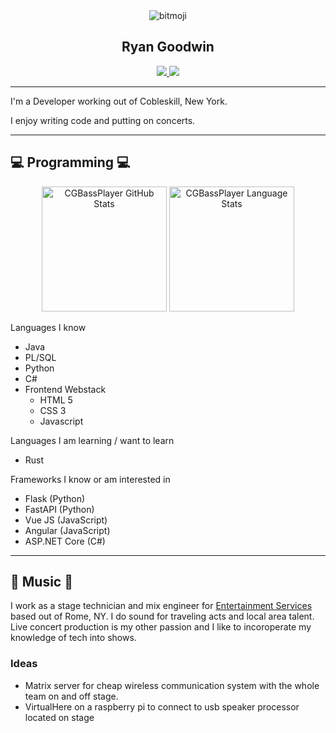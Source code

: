 <div id="header" align="center">
    <img src="https://cdn.discordapp.com/avatars/409140959100796939/aa4e38241fe75501061c8fdd02b009bf.webp" alt="bitmoji"/>
    <br>
    <h2>Ryan Goodwin</h2>
</div>
<div id="badges" align="center">
    <a href="#">
        <img src="https://img.shields.io/twitter/follow/Ryan_Goodwin_?label=Twitter&style=plastic&color=blue"/>
    </a>
    <a href="https://www.linkedin.com/in/ryan-goodwin-2b396b161/">
        <img src="https://img.shields.io/badge/Linkedin-Connect-blue?style=plastic&logo=Linkedin&logoColor=blue"/>
    </a>
</div>

---

I'm a Developer working out of Cobleskill, New York.

I enjoy writing code and putting on concerts. 

---

## 💻 Programming 💻

<div id="stats" align="center">
  <img src="https://github-readme-stats.vercel.app/api?username=CGBassPlayer&theme=darcula&count_private=true&show_icons=true&" alt="CGBassPlayer GitHub Stats" height=200/>
  <img src="https://github-readme-stats.vercel.app/api/top-langs?username=CGBassPlayer&langs_count=6&theme=darcula&layout=compact" alt="CGBassPlayer Language Stats" height=200/>
</div>
<!-- <div id="repos">
  <a href="https://github.com/CGBassPlayer/sicas_audit">
    <img src="https://github-readme-stats.vercel.app/api/pin/?username=CGBassPlayer&repo=sicas_audit&theme=darcula" alt="sicas_audit_readme">
  </a>
  <a href="https://github.com/CGBassPlayer/sicas_audit">
    <img src="https://github-readme-stats.vercel.app/api/pin/?username=CGBassPlayer&repo=ytdlp-server&theme=darcula" alt="ytdlp-server_readme">
  </a>
</div> -->

Languages I know
* Java
* PL/SQL
* Python
* C#
* Frontend Webstack
    * HTML 5
    * CSS 3
    * Javascript

Languages I am learning / want to learn
* Rust

Frameworks I know or am interested in
* Flask (Python)
* FastAPI (Python)
* Vue JS (JavaScript)
* Angular (JavaScript)
* ASP.NET Core (C#)

---

## 🎤 Music 🎤

I work as a stage technician and mix engineer for [Entertainment Services](https://entertainmentservicesny.com/) based out of Rome, NY. I do sound for traveling acts and local area talent. Live concert production is my other passion and I like to incoroperate my knowledge of tech into shows.

### **Ideas**
* Matrix server for cheap wireless communication system with the whole team on and off stage.
* VirtualHere on a raspberry pi to connect to usb speaker processor located on stage
